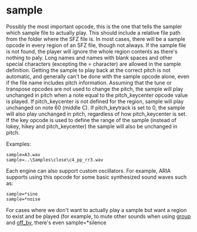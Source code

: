 # sample

Possibly the most important opcode, this is the one that tells the sampler which
sample file to actually play. This should include a relative file path from the
folder where the SFZ file is.
In most cases, there will be a sample opcode in every region of an SFZ file,
though not always.
If the sample file is not found, the player will ignore the whole region
contents as there's nothing to paly. Long names and names with blank spaces and
other special characters (excepting the = character) are allowed in the sample
definition.
Getting the sample to play back at the correct pitch is not automatic, and
generally can't be done with the sample opcode alone, even if the file name
includes pitch information. Assuming that the tune or transpose opcodes are not
used to change the pitch, the sample will play unchanged in pitch when a note
equal to the pitch_keycenter opcode value is played. If pitch_keycenter is not
defined for the region, sample will play unchanged on note 60 (middle C). If
pitch_keytrack is set to 0, the sample will also play unchanged in pitch,
regardless of how pitch_keycenter is set. If the key opcode is used to define
the range of the sample (instead of lokey, hikey and pitch_keycenter) the sample
will also be unchanged in pitch.

Examples:

```
sample=A3.wav
sample=..\Samples\close\c4_pp_rr3.wav
```

Each engine can also support custom oscillators. For example, ARIA supports
using this opcode for some basic synthesized sound waves such as:

```
sample=*sine
sample=*noise
```

For cases where we don't want to actually play a sample but want a region to
exist and be played (for example, to mute other sounds when using
[group](/opcodes/sfz1/group) and [off_by](/opcodes/sfz1/off_by),
there's even sample=*silence
